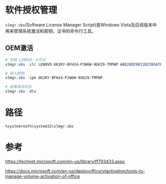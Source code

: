 # 软件授权管理

`slmgr.vbs`(Software License Manager Script)是Windows Vista及后续版本中用来管理系统激活和密钥、证书的命令行工具。

## OEM激活

```powershell
# 安装 LENOVO 许可证
slmgr.vbs -ilc LENOVO.6K2KY-BFH24-PJW6W-9GK29-TMPWP.ABE28D29811D239567F522B6B99EA85EED911A90.XRM-MS

# 导入密钥
slmgr.vbs -ipk 6K2KY-BFH24-PJW6W-9GK29-TMPWP

# 查看激活状态
slmgr.vbs -dlv
```

# 路径

`%systemroot%\system32\slmgr.vbs`

# 参考
https://technet.microsoft.com/en-us/library/ff793433.aspx

https://docs.microsoft.com/en-us/deployoffice/vlactivation/tools-to-manage-volume-activation-of-office